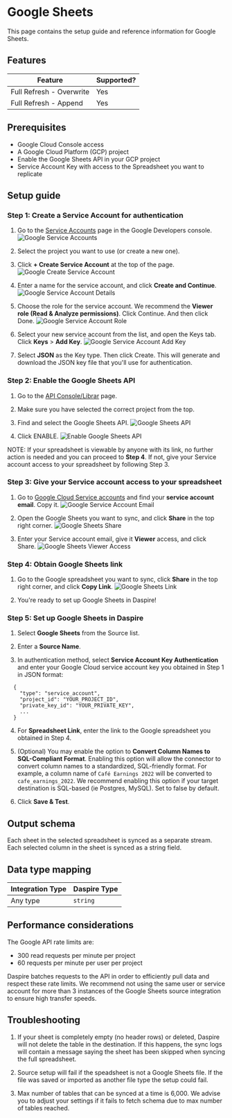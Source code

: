 # Google Sheets

This page contains the setup guide and reference information for Google Sheets.

## Features

| Feature | Supported? |
| --- | --- |
| Full Refresh - Overwrite | Yes |
| Full Refresh - Append | Yes |

## Prerequisites

* Google Cloud Console access
* A Google Cloud Platform (GCP) project
* Enable the Google Sheets API in your GCP project
* Service Account Key with access to the Spreadsheet you want to replicate

## Setup guide

### Step 1: Create a Service Account for authentication

1. Go to the [Service Accounts](https://console.developers.google.com/iam-admin/serviceaccounts) page in the Google Developers console.
![Google Service Accounts](/docs/setup-guide/assets/images/ga4-service-accounts.jpg "Google Service Accounts")

2. Select the project you want to use (or create a new one).

3. Click **+ Create Service Account** at the top of the page.
![Google Create Service Account](/docs/setup-guide/assets/images/ga4-create-service-account.jpg "Google Create Service Account")

4. Enter a name for the service account, and click **Create and Continue**.
![Google Service Account Details](/docs/setup-guide/assets/images/ga4-service-account-details.jpg "Google Service Account Details")

5. Choose the role for the service account. We recommend the **Viewer role (Read & Analyze permissions)**. Click Continue. And then click Done.
![Google Service Account Role](/docs/setup-guide/assets/images/ga4-service-account-role.jpg "Google Service Account Role")

6. Select your new service account from the list, and open the Keys tab. Click **Keys** > **Add Key**.
![Google Service Account Add Key](/docs/setup-guide/assets/images/ga4-service-account-add-key.jpg "Google Service Account Add Key")

7. Select **JSON** as the Key type. Then click Create. This will generate and download the JSON key file that you'll use for authentication.

### Step 2: Enable the Google Sheets API

1. Go to the [API Console/Librar](https://console.cloud.google.com/apis/library) page.

2. Make sure you have selected the correct project from the top.

3. Find and select the Google Sheets API.
![Google Sheets API](/docs/setup-guide/assets/images/gsheets-api.jpg "Google Sheets API")

4. Click ENABLE.
![Enable Google Sheets API](/docs/setup-guide/assets/images/gsheets-api-enable.jpg "Enable Google Sheets API")

NOTE: If your spreadsheet is viewable by anyone with its link, no further action is needed and you can proceed to **Step 4**. If not, give your Service account access to your spreadsheet by following Step 3.

### Step 3: Give your Service account access to your spreadsheet

1. Go to [Google Cloud Service accounts](https://console.cloud.google.com/iam-admin/serviceaccounts) and find your **service account email**. Copy it.
![Google Service Account Email](/docs/setup-guide/assets/images/gsheets-email.jpg "Google Service Account Email")

2. Open the Google Sheets you want to sync, and click **Share** in the top right corner.
![Google Sheets Share](/docs/setup-guide/assets/images/gsheets-share.jpg "Google Sheets Share")

3. Enter your Service account email, give it **Viewer** access, and click Share.
![Google Sheets Viewer Access](/docs/setup-guide/assets/images/gsheets-viewer-access.jpg "Google Sheets Viewer Access")

### Step 4: Obtain Google Sheets link

1.  Go to the Google spreadsheet you want to sync, click **Share** in the top right corner, and click **Copy Link**.
![Google Sheets Link](/docs/setup-guide/assets/images/gsheets-link.jpg "Google Sheets Link")

2. You're ready to set up Google Sheets in Daspire!

### Step 5: Set up Google Sheets in Daspire

1. Select **Google Sheets** from the Source list.

2. Enter a **Source Name**.

3. In authentication method, select **Service Account Key Authentication** and enter your Google Cloud service account key you obtained in Step 1 in JSON format:

```
  {
    "type": "service_account",
    "project_id": "YOUR_PROJECT_ID",
    "private_key_id": "YOUR_PRIVATE_KEY",
    ...
  }
```

4. For **Spreadsheet Link**, enter the link to the Google spreadsheet you obtained in Step 4.

5. (Optional) You may enable the option to **Convert Column Names to SQL-Compliant Format**. Enabling this option will allow the connector to convert column names to a standardized, SQL-friendly format. For example, a column name of `Café Earnings 2022` will be converted to `cafe_earnings_2022`. We recommend enabling this option if your target destination is SQL-based (ie Postgres, MySQL). Set to false by default.

6. Click **Save & Test**.

## Output schema

Each sheet in the selected spreadsheet is synced as a separate stream. Each selected column in the sheet is synced as a string field.

## Data type mapping

| Integration Type | Daspire Type |
| --- | --- |
| Any type | `string` |

## Performance considerations

The Google API rate limits are:

  * 300 read requests per minute per project
  * 60 requests per minute per user per project

Daspire batches requests to the API in order to efficiently pull data and respect these rate limits. We recommend not using the same user or service account for more than 3 instances of the Google Sheets source integration to ensure high transfer speeds.

## Troubleshooting

1. If your sheet is completely empty (no header rows) or deleted, Daspire will not delete the table in the destination. If this happens, the sync logs will contain a message saying the sheet has been skipped when syncing the full spreadsheet.

2. Source setup will fail if the speadsheet is not a Google Sheets file. If the file was saved or imported as another file type the setup could fail.

3. Max number of tables that can be synced at a time is 6,000. We advise you to adjust your settings if it fails to fetch schema due to max number of tables reached.
